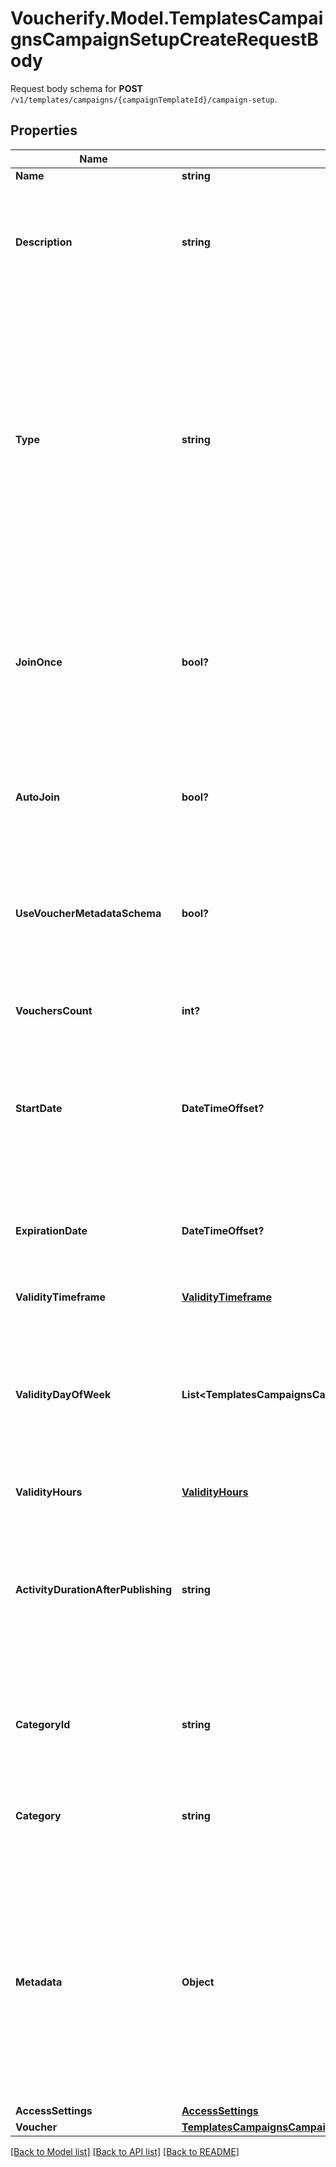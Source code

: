 # Voucherify.Model.TemplatesCampaignsCampaignSetupCreateRequestBody
Request body schema for **POST** `/v1/templates/campaigns/{campaignTemplateId}/campaign-setup`.

## Properties

Name | Type | Description | Notes
------------ | ------------- | ------------- | -------------
**Name** | **string** | Campaign name. | [optional] 
**Description** | **string** | An optional field to keep any extra textual information about the campaign such as a campaign description and details. | [optional] 
**Type** | **string** | Defines whether the campaign can be updated with new vouchers after campaign creation or if the campaign consists of generic (standalone) voucherss.  - &#x60;AUTO_UPDATE&#x60;: the campaign is dynamic, i.e. vouchers will generate based on set criteria -  &#x60;STATIC&#x60;: vouchers need to be manually published | [optional] 
**JoinOnce** | **bool?** | If this value is set to &#x60;true&#x60;, customers will be able to join the campaign only once. For loyalty campaigns, it&#39;s forced to &#x60;true&#x60;, even if &#x60;join_once: false&#x60; is passed in the request. | [optional] 
**AutoJoin** | **bool?** | Indicates whether customers will be able to auto-join a loyalty campaign if any earning rule is fulfilled. | [optional] 
**UseVoucherMetadataSchema** | **bool?** | Flag indicating whether the campaign is to use the voucher&#39;s metadata schema instead of the campaign metadata schema. | [optional] 
**VouchersCount** | **int?** | Total number of unique vouchers in campaign (size of campaign). | [optional] 
**StartDate** | **DateTimeOffset?** | Activation timestamp defines when the campaign starts to be active in ISO 8601 format. Campaign is *inactive before* this date.  | [optional] 
**ExpirationDate** | **DateTimeOffset?** | Expiration timestamp defines when the campaign expires in ISO 8601 format.  Campaign is *inactive after* this date. | [optional] 
**ValidityTimeframe** | [**ValidityTimeframe**](ValidityTimeframe.md) |  | [optional] 
**ValidityDayOfWeek** | **List&lt;TemplatesCampaignsCampaignSetupCreateRequestBody.ValidityDayOfWeekEnum&gt;** | Integer array corresponding to the particular days of the week in which the voucher is valid.  - &#x60;0&#x60; Sunday - &#x60;1&#x60; Monday - &#x60;2&#x60; Tuesday - &#x60;3&#x60; Wednesday - &#x60;4&#x60; Thursday - &#x60;5&#x60; Friday - &#x60;6&#x60; Saturday | [optional] 
**ValidityHours** | [**ValidityHours**](ValidityHours.md) |  | [optional] 
**ActivityDurationAfterPublishing** | **string** | Defines the amount of time the vouchers will be active after publishing. The value is shown in the ISO 8601 format. For example, a voucher with the value of P24D will be valid for a duration of 24 days. | [optional] 
**CategoryId** | **string** | Unique category ID that this campaign belongs to. Either pass this parameter OR the &#x60;category&#x60;. | [optional] 
**Category** | **string** | The category assigned to the campaign. Either pass this parameter OR the &#x60;category_id&#x60;. | [optional] 
**Metadata** | **Object** | The metadata object stores all custom attributes assigned to the campaign. A set of key/value pairs that you can attach to a campaign object. It can be useful for storing additional information about the campaign in a structured format. | [optional] 
**AccessSettings** | [**AccessSettings**](AccessSettings.md) |  | [optional] 
**Voucher** | [**TemplatesCampaignsCampaignSetupCreateRequestBodyVoucher**](TemplatesCampaignsCampaignSetupCreateRequestBodyVoucher.md) |  | [optional] 

[[Back to Model list]](../README.md#documentation-for-models) [[Back to API list]](../README.md#documentation-for-api-endpoints) [[Back to README]](../README.md)

